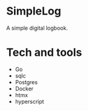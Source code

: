 # SimpleLog
A simple digital logbook.

# Tech and tools
- Go
- sqlc
- Postgres
- Docker
- htmx
- hyperscript
